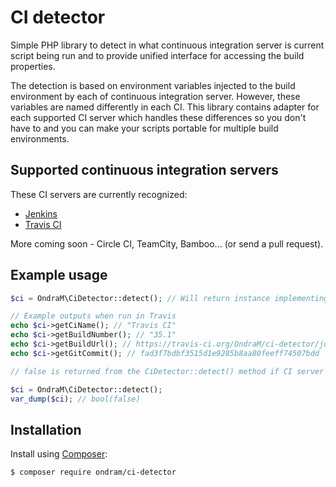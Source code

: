 # CI detector

Simple PHP library to detect in what continuous integration server is current script being run and to provide unified 
interface for accessing the build properties.
 
The detection is based on environment variables injected to the build environment by each of continuous integration 
server. However, these variables are named differently in each CI. This library contains adapter for each supported
CI server which handles these differences so you don't have to and you can make your scripts portable for multiple build
environments.

## Supported continuous integration servers

These CI servers are currently recognized: 

 - [Jenkins](https://jenkins.io/)
 - [Travis CI](https://travis-ci.org/)
 
More coming soon - Circle CI, TeamCity, Bamboo... (or send a pull request).

## Example usage

```php
$ci = OndraM\CiDetector::detect(); // Will return instance implementing CiInterface

// Example outputs when run in Travis
echo $ci->getCiName(); // "Travis CI"
echo $ci->getBuildNumber(); // "35.1"
echo $ci->getBuildUrl(); // https://travis-ci.org/OndraM/ci-detector/jobs/148395137
echo $ci->getGitCommit(); // fad3f7bdbf3515d1e9285b8aa80feeff74507bdd

```

```php
// false is returned from the CiDetector::detect() method if CI server was not detected

$ci = OndraM\CiDetector::detect();
var_dump($ci); // bool(false)

```

## Installation

Install using [Composer](http://getcomposer.org/):

```sh
$ composer require ondram/ci-detector
```
